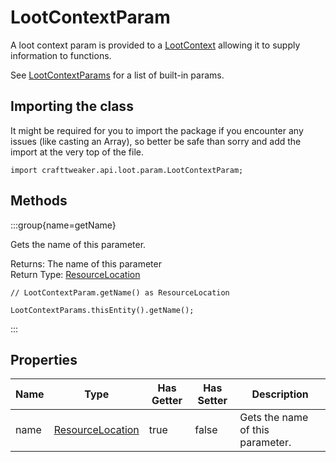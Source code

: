 # LootContextParam

A loot context param is provided to a [LootContext](/vanilla/api/loot/LootContext) allowing it to supply information to functions.

 See [LootContextParams](/vanilla/api/loot/param/LootContextParams) for a list of built-in params.

## Importing the class

It might be required for you to import the package if you encounter any issues (like casting an Array), so better be safe than sorry and add the import at the very top of the file.
```zenscript
import crafttweaker.api.loot.param.LootContextParam;
```


## Methods

:::group{name=getName}

Gets the name of this parameter.

Returns: The name of this parameter  
Return Type: [ResourceLocation](/vanilla/api/resource/ResourceLocation)

```zenscript
// LootContextParam.getName() as ResourceLocation

LootContextParams.thisEntity().getName();
```

:::


## Properties

| Name |                            Type                            | Has Getter | Has Setter |           Description            |
|------|------------------------------------------------------------|------------|------------|----------------------------------|
| name | [ResourceLocation](/vanilla/api/resource/ResourceLocation) | true       | false      | Gets the name of this parameter. |

